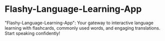 # Flashy-Language-Learning-App
"Flashy-Language-Learning-App": Your gateway to interactive language learning with flashcards, commonly used words, and engaging translations. Start speaking confidently!
